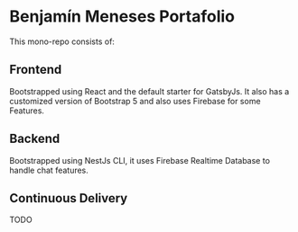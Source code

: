 # Benjamín Meneses Portafolio

This mono-repo consists of:

## Frontend

Bootstrapped using React and the default starter for GatsbyJs. It also has a customized version of Bootstrap 5 and also uses Firebase for some Features.

## Backend

Bootstrapped using NestJs CLI, it uses Firebase Realtime Database to handle chat features.

## Continuous Delivery

TODO
